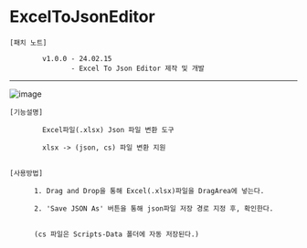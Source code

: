 # ExcelToJsonEditor
    [패치 노트]
                
            v1.0.0 - 24.02.15
                   - Excel To Json Editor 제작 및 개발

------------------------------------------------------------------------------------
![image](https://github.com/kastro723/ExcelToJsonEditor/assets/55536937/c7a6be6b-3673-4a8a-b66f-d60d46838d8e)

    [기능설명]

            Excel파일(.xlsx) Json 파일 변환 도구 

            xlsx -> (json, cs) 파일 변환 지원
        

    [사용방법]

          1. Drag and Drop을 통해 Excel(.xlsx)파일을 DragArea에 넣는다.

          2. 'Save JSON As' 버튼을 통해 json파일 저장 경로 지정 후, 확인한다.


          (cs 파일은 Scripts-Data 폴더에 자동 저장된다.)
